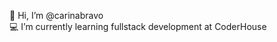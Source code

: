 👋 Hi, I’m @carinabravo  
💻 I’m currently learning fullstack development at CoderHouse
<!--- - 💞️ I’m looking to collaborate on ... --->
<!--- - 👀 I’m interested in ... --->

<!---
carinabravo/carinabravo is a ✨ special ✨ repository because its `README.md` (this file) appears on your GitHub profile.
You can click the Preview link to take a look at your changes.
--->
